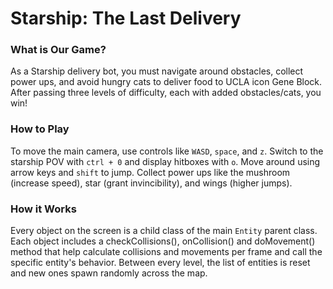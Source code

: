 # Starship: The Last Delivery

### What is Our Game?
As a Starship delivery bot, you must navigate around obstacles, collect power ups, and avoid hungry cats to deliver food to UCLA icon Gene Block. After passing three levels of difficulty, each with added obstacles/cats, you win!

### How to Play

To move the main camera, use controls like ```WASD```, ```space```, and `z`. Switch to the starship POV with ```ctrl + 0``` and display hitboxes with ```o```. Move around using arrow keys and ```shift``` to jump. Collect power ups like the mushroom (increase speed), star (grant invincibility), and wings (higher jumps).

### How it Works

Every object on the screen is a child class of the main ```Entity``` parent class. Each object includes a checkCollisions(), onCollision() and doMovement() method that help calculate collisions and movements per frame and call the specific entity's behavior. Between every level, the list of entities is reset and new ones spawn randomly across the map.
